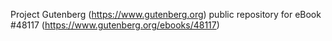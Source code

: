 Project Gutenberg (https://www.gutenberg.org) public repository for eBook #48117 (https://www.gutenberg.org/ebooks/48117)
